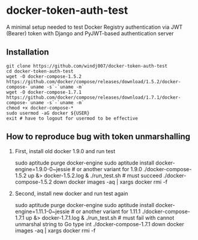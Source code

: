 # docker-token-auth-test
A minimal setup needed to test Docker Registry authentication via JWT (Bearer) token with Django and PyJWT-based authentication server

## Installation

    git clone https://github.com/windj007/docker-token-auth-test
    cd docker-token-auth-test
    wget -O docker-compose-1.5.2 https://github.com/docker/compose/releases/download/1.5.2/docker-compose-`uname -s`-`uname -m`
    wget -O docker-compose-1.7.1 https://github.com/docker/compose/releases/download/1.7.1/docker-compose-`uname -s`-`uname -m`
    chmod +x docker-compose-*
    sudo usermod -aG docker ${USER}
    exit # have to logout for usermod to be effective


## How to reproduce bug with token unmarshalling

1. First, install old docker 1.9.0 and run test


    sudo aptitude purge docker-engine
    sudo aptitude install docker-engine=1.9.0-0~jessie # or another variant for 1.9.0
    ./docker-compose-1.5.2 up &> docker-1.5.2.log &
    ./run_test.sh # must succeed
    ./docker-compose-1.5.2 down
    docker images -aq | xargs docker rmi -f
    

2. Second, install new docker and run test again


    sudo aptitude purge docker-engine
    sudo aptitude install docker-engine=1.11.1-0~jessie # or another variant for 1.11.1
    ./docker-compose-1.7.1 up &> docker-1.7.1.log &
    ./run_test.sh # must fail with cannot unmarshal string to Go type int
    ./docker-compose-1.7.1 down
    docker images -aq | xargs docker rmi -f
